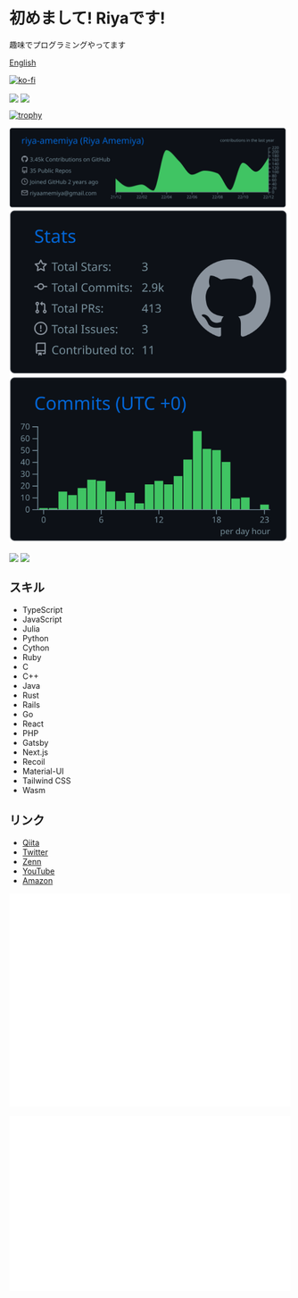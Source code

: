 # 初めまして! Riyaです!

趣味でプログラミングやってます

[English](./README-en.md)

[![ko-fi](https://ko-fi.com/img/githubbutton_sm.svg)](https://ko-fi.com/Z8Z3GGLNZ)

<p align="left">
    <img align="center" height="150px" src="https://github-readme-stats.vercel.app/api/top-langs/?username=riya-amemiya&hide=css,scss,makefile,html&layout=compact">
    <img align="center" height="150px" src="https://github-readme-stats.vercel.app/api?username=riya-amemiya&count_private=true&show_icons=true">
</p>

[![trophy](https://github-profile-trophy.vercel.app/?username=riya-amemiya&column=4)](https://github.com/ryo-ma/github-profile-trophy)

[![](https://raw.githubusercontent.com/riya-amemiya/riya-amemiya/main/profile-summary-card-output/github_dark/0-profile-details.svg)](https://github.com/vn7n24fzkq/github-profile-summary-cards)
[![](https://raw.githubusercontent.com/riya-amemiya/riya-amemiya/main/profile-summary-card-output/github_dark/3-stats.svg)](https://github.com/vn7n24fzkq/github-profile-summary-cards) [![](https://raw.githubusercontent.com/riya-amemiya/riya-amemiya/main/profile-summary-card-output/github_dark/4-productive-time.svg)](https://github.com/vn7n24fzkq/github-profile-summary-cards)

<img align="center" height="500px" src="https://wakatime.com/share/@riya_amemiya/4605e65f-821f-4cc1-9b30-7f13f7c356d9.svg" />

<img align="center" height="500px" src="https://wakatime.com/share/@riya_amemiya/d3ed3929-9a2a-4c22-8d7f-ac1bcc44bb83.svg" />

## スキル

+ TypeScript
+ JavaScript
+ Julia
+ Python
+ Cython
+ Ruby
+ C
+ C++
+ Java
+ Rust
+ Rails
+ Go
+ React
+ PHP
+ Gatsby
+ Next.js
+ Recoil
+ Material-UI
+ Tailwind CSS
+ Wasm

## リンク

+ [Qiita](https://qiita.com/Riya-oshaburikitchin)
+ [Twitter](https://twitter.com/Riya31377928)
+ [Zenn](https://zenn.dev/riya_amemiya)
+ [YouTube](https://www.youtube.com/channel/UCzww3KRaSOy7CpWWRXREv1g)
+ [Amazon](https://www.amazon.jp/hz/wishlist/ls/2TJIXKMK13CIJ?ref_=wl_share)

![Metrics](https://github.com/riya-amemiya/riya-amemiya/blob/main/metrics.plugin.skyline.svg)

![Metrics](https://github.com/riya-amemiya/riya-amemiya/blob/main/metrics.plugin.calendar.full.svg)
